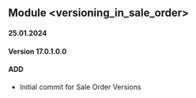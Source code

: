 ## Module <versioning_in_sale_order>

#### 25.01.2024
#### Version 17.0.1.0.0
#### ADD

- Initial commit for Sale Order Versions
